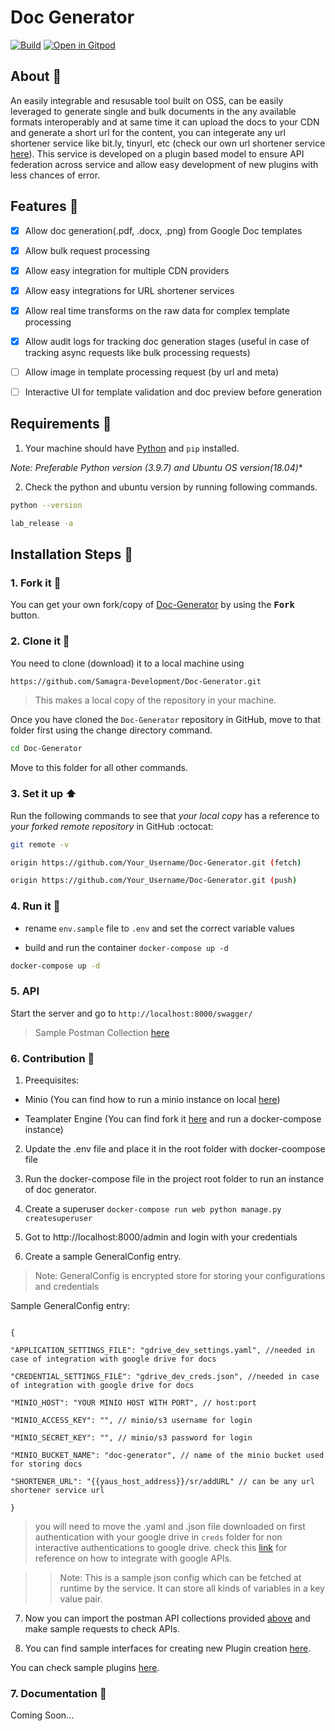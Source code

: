 <p align="center">

<h1>Doc Generator</h1>

</p>

[![Build](https://github.com/Samagra-Development/PDF-Package/actions/workflows/docker-push.yml/badge.svg)](https://github.com/Samagra-Development/PDF-Package/actions/workflows/docker-push.yml)
[![Open in Gitpod](https://gitpod.io/button/open-in-gitpod.svg)](https://gitpod.io/#https://github.com/Samagra-Development/Doc-Generator)

## About :open_book:

An easily integrable and resusable tool built on OSS, can be easily leveraged to generate single and bulk documents in the any available formats interoperably and at same time it can upload the docs to your CDN and generate a short url for the content, you can integerate any url shortener service like bit.ly, tinyurl, etc (check our own url shortener service [here](https://github.com/Samagra-Development/yaus)). This service is developed on a plugin based model to ensure API federation across service and allow easy development of new plugins with less chances of error.

## Features :dart:

- [x] Allow doc generation(.pdf, .docx, .png) from Google Doc templates

- [x] Allow bulk request processing

- [x] Allow easy integration for multiple CDN providers

- [x] Allow easy integrations for URL shortener services

- [x] Allow real time transforms on the raw data for complex template processing

- [x] Allow audit logs for tracking doc generation stages (useful in case of tracking async requests like bulk processing requests)

- [ ] Allow image in template processing request (by url and meta)

- [ ] Interactive UI for template validation and doc preview before generation

## Requirements :scroll:

1. Your machine should have [Python](https://www.python.org/downloads/) and ```pip``` installed.

*Note: Preferable Python version (3.9.7) and Ubuntu OS version(18.04)**

2. Check the python and ubuntu version by running following commands.

```sh
python --version

lab_release -a

```

## Installation Steps :walking:

### 1. Fork it :fork_and_knife:

You can get your own fork/copy of [Doc-Generator](https://github.com/Samagra-Development/Doc-Generator) by using the <kbd><b>Fork</b></kbd> button.

### 2. Clone it :busts_in_silhouette:

You need to clone (download) it to a local machine using

```sh
https://github.com/Samagra-Development/Doc-Generator.git
```

> This makes a local copy of the repository in your machine.

Once you have cloned the `Doc-Generator` repository in GitHub, move to that folder first using the change directory command.

```sh
cd Doc-Generator
```

Move to this folder for all other commands.

### 3. Set it up :arrow_up:

Run the following commands to see that _your local copy_ has a reference to _your forked remote repository_ in GitHub :octocat:

```sh
git remote -v

origin https://github.com/Your_Username/Doc-Generator.git (fetch)

origin https://github.com/Your_Username/Doc-Generator.git (push)
```

### 4. Run it :checkered_flag:

- rename `env.sample` file to `.env` and set the correct variable values

- build and run the container `docker-compose up -d`

```sh
docker-compose up -d

```

### 5. API

Start the server and go to ```http://localhost:8000/swagger/```

> Sample Postman Collection [here](https://www.getpostman.com/collections/9203f723b0a754454fd5)

### 6. Contribution :hammer:

1. Preequisites:

* Minio (You can find how to run a minio instance on local [here](https://docs.min.io/docs/deploy-minio-on-docker-compose.html))

* Teamplater Engine (You can find fork it [here](https://github.com/Samarth-HP/templater/tree/master) and run a docker-compose instance)

2. Update the .env file and place it in the root folder with docker-coompose file

3. Run the docker-compose file in the project root folder to run an instance of doc generator.

4. Create a superuser ```docker-compose run web python manage.py createsuperuser```

5. Got to http://localhost:8000/admin and login with your credentials

6. Create a sample GeneralConfig entry.

> Note: GeneralConfig is encrypted store for storing your configurations and credentials

Sample GeneralConfig entry:

```

{

"APPLICATION_SETTINGS_FILE": "gdrive_dev_settings.yaml", //needed in case of integration with google drive for docs

"CREDENTIAL_SETTINGS_FILE": "gdrive_dev_creds.json", //needed in case of integration with google drive for docs

"MINIO_HOST": "YOUR MINIO HOST WITH PORT", // host:port

"MINIO_ACCESS_KEY": "", // minio/s3 username for login

"MINIO_SECRET_KEY": "", // minio/s3 password for login

"MINIO_BUCKET_NAME": "doc-generator", // name of the minio bucket used for storing docs

"SHORTENER_URL": "{{yaus_host_address}}/sr/addURL" // can be any url shortener service url

}

```

> you will need to move the .yaml and .json file downloaded on first authentication with your google drive in ```creds``` folder for non interactive authentications to google drive. check this [link](https://medium.com/analytics-vidhya/how-to-connect-google-drive-to-python-using-pydrive-9681b2a14f20) for reference on how to integrate with google APIs.

>> Note: This is a sample json config which can be fetched at runtime by the service. It can store all kinds of variables in a key value pair.

7. Now you can import the postman API collections provided [above](https://www.getpostman.com/collections/9203f723b0a754454fd5) and make sample requests to check APIs.

8. You can find sample interfaces for creating new Plugin creation [here](https://github.com/Samagra-Development/Doc-Generator/tree/v2/src/pdf/base/interfaces).

You can check sample plugins [here](https://github.com/Samagra-Development/Doc-Generator/tree/v2/src/pdf/plugins).

### 7. Documentation :book:

Coming Soon...
